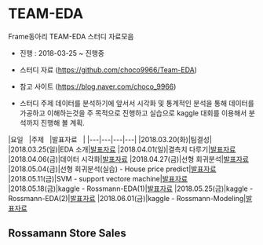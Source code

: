 # TEAM-EDA
Frame동아리 TEAM-EDA 스터디 자료모음
- 진행 : 2018-03-25 ~ 진행중

* 스터디 자료 (https://github.com/choco9966/Team-EDA)
* 참고 사이트 (https://blog.naver.com/choco_9966)

* 스터디 주제
데이터를 분석하기에 앞서서 시각화 및 통계적인 분석을 통해 데이터를 가공하고 이해하는것을 주 목적으로 진행하고 실습으로 kaggle 대회를 이용해서 분석까지 진행해 볼 계획.


|요일   |주제   |발표자료   |
|---|---|---|---|
|2018.03.20(화)|팀결성|
|2018.03.25(일)|EDA 소개|[발표자료](https://blog.naver.com/choco_9966/221236770723)
|2018.04.01(일)|결측치 다루기|[발표자료](https://blog.naver.com/choco_9966/221241322294)
|2018.04.06(금)|데이터 시각화|[발표자료](https://blog.naver.com/choco_9966/221241322294)
|2018.04.27(금)|선형 회귀분석|[발표자료](https://blog.naver.com/choco_9966/221253617024)
|2018.05.04(금)|선형 회귀분석(실습) - House price predict|[발표자료](https://blog.naver.com/choco_9966/221236770723)
|2018.05.11(금)|SVM - support vectore machine|[발표자료](https://blog.naver.com/choco_9966/221236770723)
|2018.05.18(금)|kaggle - Rossmann-EDA(1)|[발표자료](https://blog.naver.com/choco_9966/221236770723)
|2018.05.25(금)|kaggle - Rossmann-EDA(2)|[발표자료](https://blog.naver.com/choco_9966/221236770723)
|2018.06.01(금)|kaggle - Rossmann-Modeling|[발표자료](https://blog.naver.com/choco_9966/221236770723)

## Rossamann Store Sales
